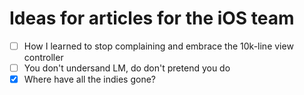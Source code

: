 # Ideas for articles for the iOS team

- [ ] How I learned to stop complaining and embrace the 10k-line view controller
- [ ] You don't undersand LM, do don't pretend you do
- [X] Where have all the indies gone?
